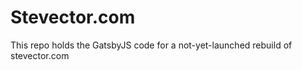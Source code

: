 # Stevector.com

This repo holds the GatsbyJS code for a not-yet-launched rebuild of stevector.com


